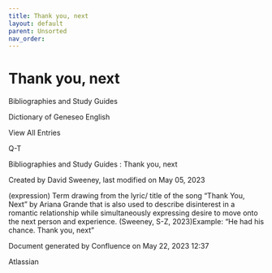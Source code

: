 ```yaml
---
title: Thank you, next
layout: default
parent: Unsorted
nav_order:
---
```


# Thank you, next

Bibliographies and Study Guides

Dictionary of Geneseo English

View All Entries

Q-T

Bibliographies and Study Guides : Thank you, next

Created by  David Sweeney, last modified on May 05, 2023

(expression) Term drawing from the lyric/ title of the song “Thank You, Next” by Ariana Grande that is also used to describe disinterest in a romantic relationship while simultaneously expressing desire to move onto the next person and experience. (Sweeney, S-Z, 2023)Example: “He had his chance. Thank you, next”

Document generated by Confluence on May 22, 2023 12:37

Atlassian

